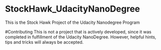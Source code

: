 # StockHawk_UdacityNanoDegree
This is the Stock Hawk Project of the Udacity Nanodegree Program

#Contributing
This is not a project that is actively developed, since it was completed in fulfillment of the Udacity NanoDegree.
However, helpful hints, tips and tricks will always be accepted.
